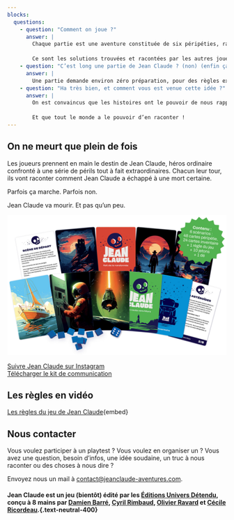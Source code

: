 ```yaml
---
blocks:
  questions:
    - question: "Comment on joue ?"
      answer: |
        Chaque partie est une aventure constituée de six péripéties, racontées par l’un des joueurs, qui endosse le rôle de Maître de Jeu.

        Ce sont les solutions trouvées et racontées par les autres joueurs qui vont rendre l’aventure de Jean Claude unique.
    - question: "C’est long une partie de Jean Claude ? (non) (enfin ça dépend)"
      answer: |
        Une partie demande environ zéro préparation, pour des règles expliquées en moins de 3 minutes, un nombre de joueurs variant de 2 à plein et une durée d’à peu près une demie heure.
    - question: "Ha très bien, et comment vous est venue cette idée ?"
      answer: |
        On est convaincus que les histoires ont le pouvoir de nous rapprocher.

        Et que tout le monde a le pouvoir d’en raconter !
---
```

## On ne meurt que plein de fois

Les joueurs prennent en main le destin de Jean Claude, héros ordinaire confronté à une série de périls tout à fait extraordinaires. Chacun leur tour, ils vont raconter comment Jean Claude a échappé à une mort certaine. 

Parfois ça marche. Parfois non.

Jean Claude va mourir. Et pas qu’un peu.

![Plusieurs decks](../assets/images/decks2.jpg)

<div class="mt-10 flex flex-col md:flex-row gap-8 justify-center">
  <div class="basis-1/2 px-10 py-6 rounded-full bg-neutral-400 text-white max-w-fit text-center">
    <a href="https://www.instagram.com/jeanclaude.aventures" class="no-underline">Suivre Jean Claude sur Instagram</a>
  </div>
  <div class="basis-1/2 px-10 py-6 rounded-full bg-secondary text-white max-w-fit text-center">
    <a href="/kit" class="no-underline">Télécharger le kit de communication</a>
  </div>
</div>

<!-- break -->

## Les règles en vidéo

[Les règles du jeu de Jean Claude](https://www.youtube.com/watch?v=lp9ch3YPeWo){embed}

## Nous contacter

Vous voulez participer à un playtest ? Vous voulez en organiser un ?
Vous avez une question, besoin d’infos, une idée soudaine, un truc à nous raconter ou des choses à nous dire ?

Envoyez nous un mail à <contact@jeanclaude-aventures.com>.

#### Jean Claude est un jeu (bientôt) édité par les [Éditions Univers Détendu](https://www.linkedin.com/company/univers-detendu/), conçu à 8 mains par [Damien Barré](https://damien.super.site), [Cyril Rimbaud](https://www.cyroul.com/), [Olivier Ravard](https://www.linkedin.com/in/mrolivier/) et [Cécile Ricordeau](https://www.cecillie.fr).{.text-neutral-400}
